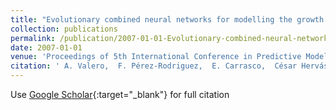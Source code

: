```yaml
---
title: "Evolutionary combined neural networks for modelling the growth boundaries for a five strain Staphylococcus cocktail against temperature and pH and water activity"
collection: publications
permalink: /publication/2007-01-01-Evolutionary-combined-neural-networks-for-modelling-the-growth-boundaries-for-a-five-strain-Staphylococcus-cocktail-against-temperature-and-pH-and-water-activity
date: 2007-01-01
venue: 'Proceedings of 5th International Conference in Predictive Modelling in Foods (PMF07)'
citation: ' A. Valero,  F. Pérez-Rodriguez,  E. Carrasco,  César Hervás-Martínez,  Pedro Antonio Gutiérrez,  Juan Carlos Fernández,  R.M. Garcia,  G. Zurera, &quot;Evolutionary combined neural networks for modelling the growth boundaries for a five strain Staphylococcus cocktail against temperature and pH and water activity.&quot; Proceedings of 5th International Conference in Predictive Modelling in Foods (PMF07), 2007, Athens, Greece, pp.291--294.'
---
```

Use [Google Scholar](https://scholar.google.com/scholar?q=Evolutionary+combined+neural+networks+for+modelling+the+growth+boundaries+for+a+five+strain+Staphylococcus+cocktail+against+temperature+and+pH+and+water+activity){:target="_blank"} for full citation